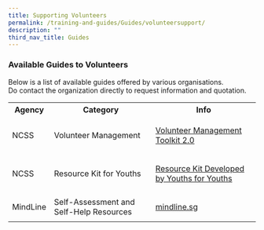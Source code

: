 ```yaml
---
title: Supporting Volunteers
permalink: /training-and-guides/Guides/volunteersupport/
description: ""
third_nav_title: Guides
---
```

### Available Guides to Volunteers
Below is a list of available guides offered by various organisations.<br>Do contact the organization directly to request information and quotation.

<div class="horizontal-scroll"><table width="100%">

  <tbody><tr>
    <th>Agency</th>
    <th>Category</th>
    <th>Info</th>
  </tr>

  <tr>
    <td>NCSS</td>
    <td>Volunteer Management</td>
    <td>
			
[Volunteer Management Toolkit 2.0](https://file.go.gov.sg/volmgttoolkitver2.pdf)
			
</td>
  </tr>
  <tr>
    <td>NCSS</td>
    <td>Resource Kit for Youths</td>
    <td>
			
[Resource Kit Developed by Youths for Youths](https://www.ncss.gov.sg/docs/default-source/ncss-publications-doc/pdfdocument/ncss-btl-plug-and-play-toolkit-for-youths-(latest).pdf)
			
</td>
  </tr>

<tr>
    <td>MindLine</td>
    <td>Self-Assessment and Self-Help Resources</td>
    <td>
			
[mindline.sg](https://www.mindline.sg/)
			
</td>
  </tr>		
		
</tbody></table></div>